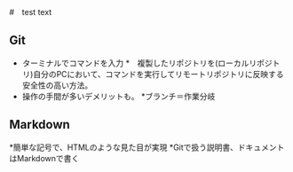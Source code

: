 #　test text
## Git
* ターミナルでコマンドを入力
*　複製したリポジトリを(ローカルリポジトリ)自分のPCにおいて、コマンドを実行してリモートリポジトリに反映する
安全性の高い方法。
* 操作の手間が多いデメリットも。
*ブランチ＝作業分岐

## Markdown
*簡単な記号で、HTMLのような見た目が実現
*Gitで扱う説明書、ドキュメントはMarkdownで書く